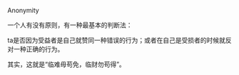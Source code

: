 Anonymity 

一个人有没有原则，有一种最基本的判断法：  
  
ta是否因为受益者是自己就赞同一种错误的行为；或者在自己是受损者的时候就反对一种正确的行为。  
  
其实，这就是“临难毋苟免，临财勿苟得”。